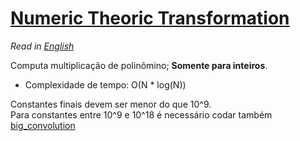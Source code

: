 # [Numeric Theoric Transformation](ntt.cpp)

*Read in [English](README.en.md)*

Computa multiplicação de polinômino; **Somente para inteiros**.
* Complexidade de tempo: O(N * log(N))

Constantes finais devem ser menor do que 10^9.\
Para constantes entre 10^9 e 10^18 é necessário codar também [big_convolution](big_convolution.cpp)
